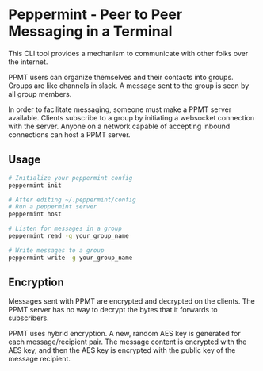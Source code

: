 
# Peppermint - Peer to Peer Messaging in a Terminal

This CLI tool provides a mechanism to communicate with other folks over the internet.

PPMT users can organize themselves and their contacts into groups.
Groups are like channels in slack.
A message sent to the group is seen by all group members.

In order to facilitate messaging, someone must make a PPMT server available.
Clients subscribe to a group by initiating a websocket connection with the server.
Anyone on a network capable of accepting inbound connections can host a PPMT server.

## Usage

```bash
# Initialize your peppermint config
peppermint init

# After editing ~/.peppermint/config
# Run a peppermint server
peppermint host

# Listen for messages in a group
peppermint read -g your_group_name

# Write messages to a group
peppermint write -g your_group_name
```

## Encryption

Messages sent with PPMT are encrypted and decrypted on the clients.
The PPMT server has no way to decrypt the bytes that it forwards to subscribers.

PPMT uses hybrid encryption.
A new, random AES key is generated for each message/recipient pair.
The message content is encrypted with the AES key, and then the AES key
is encrypted with the public key of the message recipient.

